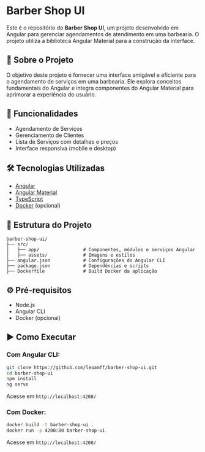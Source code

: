 
# Barber Shop UI

Este é o repositório do **Barber Shop UI**, um projeto desenvolvido em Angular para gerenciar agendamentos de atendimento em uma barbearia. O projeto utiliza a biblioteca Angular Material para a construção da interface.

## 💈 Sobre o Projeto

O objetivo deste projeto é fornecer uma interface amigável e eficiente para o agendamento de serviços em uma barbearia. Ele explora conceitos fundamentais do Angular e integra componentes do Angular Material para aprimorar a experiência do usuário.

## 🚀 Funcionalidades

- Agendamento de Serviços
- Gerenciamento de Clientes
- Lista de Serviços com detalhes e preços
- Interface responsiva (mobile e desktop)

## 🛠️ Tecnologias Utilizadas

- [Angular](https://angular.io/)
- [Angular Material](https://material.angular.io/)
- [TypeScript](https://www.typescriptlang.org/)
- [Docker](https://www.docker.com/) (opcional)

## 📁 Estrutura do Projeto

```
barber-shop-ui/
├── src/
│   ├── app/                # Componentes, módulos e serviços Angular
│   ├── assets/             # Imagens e estilos
├── angular.json            # Configurações do Angular CLI
├── package.json            # Dependências e scripts
├── Dockerfile              # Build Docker da aplicação
```

## ⚙️ Pré-requisitos

- Node.js
- Angular CLI
- Docker (opcional)

## ▶️ Como Executar

### Com Angular CLI:

```bash
git clone https://github.com/leoamff/barber-shop-ui.git
cd barber-shop-ui
npm install
ng serve
```

Acesse em `http://localhost:4200/`

### Com Docker:

```bash
docker build -t barber-shop-ui .
docker run -p 4200:80 barber-shop-ui
```

Acesse em `http://localhost:4200/`
